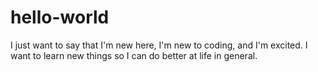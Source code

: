 # hello-world
I just want to say that I'm new here, I'm new to coding, and I'm excited.
I want to learn new things so I can do better at life in general. 
